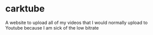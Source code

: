 # carktube
A website to upload all of my videos that I would normally upload to Youtube because I am sick of the low bitrate
